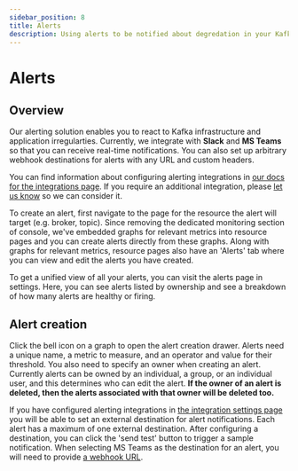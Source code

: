 ```yaml
---
sidebar_position: 8
title: Alerts
description: Using alerts to be notified about degredation in your Kafka resources
---
```


# Alerts

## Overview

Our alerting solution enables you to react to Kafka infrastructure and application irregularties.
Currently, we integrate with **Slack** and **MS Teams** so that you can receive real-time notifications.
You can also set up arbitrary webhook destinations for alerts with any URL and custom headers.

You can find information about configuring alerting integrations in [our docs for the integrations page](/platform/navigation/settings/integrations).
If you require an additional integration, please [let us know](https://conduktor.io/roadmap) so we can consider it.

To create an alert, first navigate to the page for the resource the alert will target (e.g. broker, topic).
Since removing the dedicated monitoring section of console, we've embedded graphs for relevant metrics into resource pages and you can create alerts directly from these graphs.
Along with graphs for relevant metrics, resource pages also have an 'Alerts' tab where you can view and edit the alerts you have created.

To get a unified view of all your alerts, you can visit the alerts page in settings.
Here, you can see alerts listed by ownership and see a breakdown of how many alerts are healthy or firing.

## Alert creation

Click the bell icon on a graph to open the alert creation drawer. Alerts need a unique name, a metric to measure, and an operator and value for their threshold.
You also need to specify an owner when creating an alert.
Currently alerts can be owned by an individual, a group, or an individual user, and this determines who can edit the alert.
**If the owner of an alert is deleted, then the alerts associated with that owner will be deleted too.**

If you have configured alerting integrations in [the integration settings page](/platform/navigation/settings/integrations) you will be able to set an external destination for alert notifications.
Each alert has a maximum of one external destination.
After configuring a destination, you can click the 'send test' button to trigger a sample notification.
When selecting MS Teams as the destination for an alert, you will need to provide [a webhook URL](https://docs.conduktor.io/platform/navigation/settings/integrations/#microsoft-workflows).
